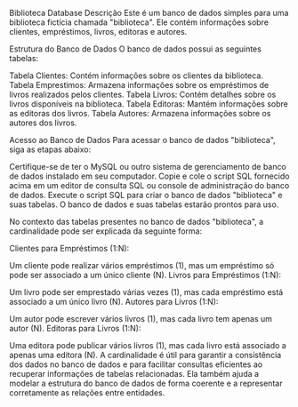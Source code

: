 Biblioteca Database
Descrição
Este é um banco de dados simples para uma biblioteca fictícia chamada "biblioteca". Ele contém informações sobre clientes, empréstimos, livros, editoras e autores.

Estrutura do Banco de Dados
O banco de dados possui as seguintes tabelas:

Tabela Clientes: Contém informações sobre os clientes da biblioteca.
Tabela Emprestimos: Armazena informações sobre os empréstimos de livros realizados pelos clientes.
Tabela Livros: Contém detalhes sobre os livros disponíveis na biblioteca.
Tabela Editoras: Mantém informações sobre as editoras dos livros.
Tabela Autores: Armazena informações sobre os autores dos livros.

Acesso ao Banco de Dados
Para acessar o banco de dados "biblioteca", siga as etapas abaixo:

Certifique-se de ter o MySQL ou outro sistema de gerenciamento de banco de dados instalado em seu computador.
Copie e cole o script SQL fornecido acima em um editor de consulta SQL ou console de administração do banco de dados.
Execute o script SQL para criar o banco de dados "biblioteca" e suas tabelas.
O banco de dados e suas tabelas estarão prontos para uso.

No contexto das tabelas presentes no banco de dados "biblioteca", a cardinalidade pode ser explicada da seguinte forma:

Clientes para Empréstimos (1:N):

Um cliente pode realizar vários empréstimos (1), mas um empréstimo só pode ser associado a um único cliente (N).
Livros para Empréstimos (1:N):

Um livro pode ser emprestado várias vezes (1), mas cada empréstimo está associado a um único livro (N).
Autores para Livros (1:N):

Um autor pode escrever vários livros (1), mas cada livro tem apenas um autor (N).
Editoras para Livros (1:N):

Uma editora pode publicar vários livros (1), mas cada livro está associado a apenas uma editora (N).
A cardinalidade é útil para garantir a consistência dos dados no banco de dados e para facilitar consultas eficientes ao recuperar informações de tabelas relacionadas. 
Ela também ajuda a modelar a estrutura do banco de dados de forma coerente e a representar corretamente as relações entre entidades.
